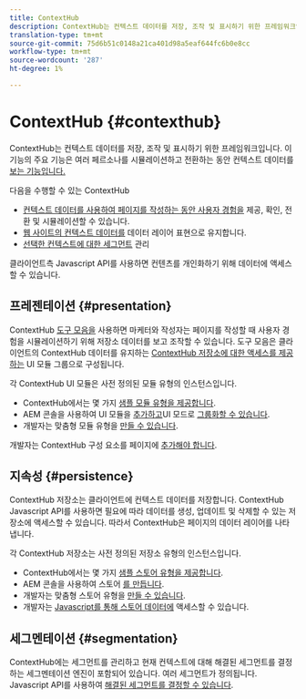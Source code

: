 ```yaml
---
title: ContextHub
description: ContextHub는 컨텍스트 데이터를 저장, 조작 및 표시하기 위한 프레임워크입니다
translation-type: tm+mt
source-git-commit: 75d6b51c0148a21ca401d98a5eaf644fc6b0e8cc
workflow-type: tm+mt
source-wordcount: '287'
ht-degree: 1%

---
```



# ContextHub {#contexthub}

ContextHub는 컨텍스트 데이터를 저장, 조작 및 표시하기 위한 프레임워크입니다. 이 기능의 주요 기능은 여러 페르소나를 시뮬레이션하고 전환하는 동안 컨텍스트 데이터를 [보는 기능입니다.](/help/sites-cloud/authoring/personalization/contexthub.md)

다음을 수행할 수 있는 ContextHub

* [컨텍스트 데이터를 사용하여 페이지를 작성하는 동안 사용자 경험을](#presentation) 제공, 확인, 전환 및 시뮬레이션할 수 있습니다.
* [웹 사이트의 컨텍스트 데이터를](#persistence) 데이터 레이어 표현으로 유지합니다.
* [선택한 컨텍스트에 대한 세그먼트](#segmentation) 관리

클라이언트측 Javascript API를 사용하면 컨텐츠를 개인화하기 위해 데이터에 액세스할 수 있습니다.

## 프레젠테이션 {#presentation}

ContextHub [도구 모음을](/help/sites-cloud/authoring/personalization/contexthub.md) 사용하면 마케터와 작성자는 페이지를 작성할 때 사용자 경험을 시뮬레이션하기 위해 저장소 데이터를 보고 조작할 수 있습니다. 도구 모음은 클라이언트의 ContextHub 데이터를 유지하는 [ContextHub 저장소에 대한 액세스를 제공하는](#persistence) UI 모듈 그룹으로 구성됩니다.

각 ContextHub UI 모듈은 사전 정의된 모듈 유형의 인스턴스입니다.

* ContextHub에서는 몇 가지 [샘플 모듈 유형을 제공합니다](sample-modules.md).
* AEM 콘솔을 사용하여 UI 모듈을 [추가하고](configuring-contexthub.md#adding-a-ui-module)UI 모드로 [그룹화할 수 있습니다](configuring-contexthub.md#adding-a-ui-mode).
* 개발자는 맞춤형 모듈 유형을 [만들 수 있습니다](extending-contexthub.md#creating-contexthub-ui-module-types).

개발자는 ContextHub 구성 요소를 페이지에 [추가해야 합니다](configuring-contexthub.md).

## 지속성 {#persistence}

ContextHub 저장소는 클라이언트에 컨텍스트 데이터를 저장합니다. ContextHub Javascript API를 사용하면 필요에 따라 데이터를 생성, 업데이트 및 삭제할 수 있는 저장소에 액세스할 수 있습니다. 따라서 ContextHub은 페이지의 데이터 레이어를 나타냅니다.

각 ContextHub 저장소는 사전 정의된 저장소 유형의 인스턴스입니다.

* ContextHub에서는 몇 가지 [샘플 스토어 유형을 제공합니다](sample-stores.md).
* AEM 콘솔을 사용하여 스토어 [를 만듭니다](configuring-contexthub.md#creating-a-contexthub-store).
* 개발자는 맞춤형 스토어 유형을 [만들 수 있습니다](extending-contexthub.md#creating-custom-store-candidates).
* 개발자는 [Javascript를 통해 스토어 데이터에](configuring-contexthub.md#interacting-with-contexthub-stores) 액세스할 수 있습니다.

## 세그멘테이션 {#segmentation}

ContextHub에는 세그먼트를 관리하고 현재 컨텍스트에 대해 해결된 세그먼트를 결정하는 세그멘테이션 엔진이 포함되어 있습니다. 여러 세그먼트가 정의됩니다. Javascript API를 사용하여 [해결된 세그먼트를 결정할 수 있습니다](configuring-contexthub.md#determining-resolved-contexthub-segments).
